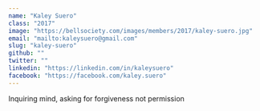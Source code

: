 ```yaml
---
name: "Kaley Suero"
class: "2017"
image: "https://bellsociety.com/images/members/2017/kaley-suero.jpg"
email: "mailto:kaleysuero@gmail.com"
slug: "kaley-suero"
github: ""
twitter: ""
linkedin: "https://linkedin.com/in/kaleysuero"
facebook: "https://facebook.com/kaley.suero"
---
```

Inquiring mind, asking for forgiveness not permission